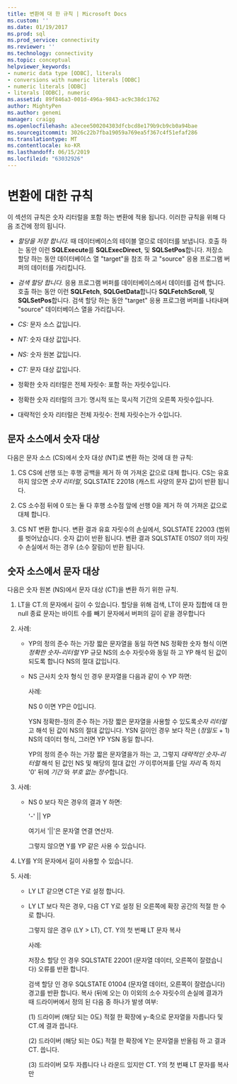 ```yaml
---
title: 변환에 대 한 규칙 | Microsoft Docs
ms.custom: ''
ms.date: 01/19/2017
ms.prod: sql
ms.prod_service: connectivity
ms.reviewer: ''
ms.technology: connectivity
ms.topic: conceptual
helpviewer_keywords:
- numeric data type [ODBC], literals
- conversions with numeric literals [ODBC]
- numeric literals [ODBC]
- literals [ODBC], numeric
ms.assetid: 89f846a3-001d-496a-9843-ac9c38dc1762
author: MightyPen
ms.author: genemi
manager: craigg
ms.openlocfilehash: a3ecee500204303dfcbcd8e179b9cb9cb0a94bae
ms.sourcegitcommit: 3026c22b7fba19059a769ea5f367c4f51efaf286
ms.translationtype: MT
ms.contentlocale: ko-KR
ms.lasthandoff: 06/15/2019
ms.locfileid: "63032926"
---
```

# <a name="rules-for-conversions"></a>변환에 대한 규칙
이 섹션의 규칙은 숫자 리터럴을 포함 하는 변환에 적용 됩니다. 이러한 규칙을 위해 다음 조건에 정의 됩니다.  
  
-   *할당을 저장 합니다.* 때 데이터베이스의 테이블 열으로 데이터를 보냅니다. 호출 하는 동안 이런 **SQLExecute**를 **SQLExecDirect**, 및 **SQLSetPos**합니다. 저장소 할당 하는 동안 데이터베이스 열 "target"을 참조 하 고 "source" 응용 프로그램 버퍼의 데이터를 가리킵니다.  
  
-   *검색 할당 합니다.* 응용 프로그램 버퍼를 데이터베이스에서 데이터를 검색 합니다. 호출 하는 동안 이런 **SQLFetch**, **SQLGetData**합니다 **SQLFetchScroll**, 및 **SQLSetPos**합니다. 검색 할당 하는 동안 "target" 응용 프로그램 버퍼를 나타내며 "source" 데이터베이스 열을 가리킵니다.  
  
-   *CS:* 문자 소스 값입니다.  
  
-   *NT:* 숫자 대상 값입니다.  
  
-   *NS:* 숫자 원본 값입니다.  
  
-   *CT:* 문자 대상 값입니다.  
  
-   정확한 숫자 리터럴은 전체 자릿수: 포함 하는 자릿수입니다.  
  
-   정확한 숫자 리터럴의 크기: 명시적 또는 묵시적 기간의 오른쪽 자릿수입니다.  
  
-   대략적인 숫자 리터럴은 전체 자릿수: 전체 자릿수는가 수입니다.  
  
## <a name="character-source-to-numeric-target"></a>문자 소스에서 숫자 대상  
 다음은 문자 소스 (CS)에서 숫자 대상 (NT)로 변환 하는 것에 대 한 규칙:  
  
1.  CS CS에 선행 또는 후행 공백을 제거 하 여 가져온 값으로 대체 합니다. CS는 유효 하지 않으면 *숫자 리터럴*, SQLSTATE 22018 (캐스트 사양의 문자 값)이 반환 됩니다.  
  
2.  CS 소수점 뒤에 0 또는 둘 다 후행 소수점 앞에 선행 0을 제거 하 여 가져온 값으로 대체 합니다.  
  
3.  CS NT 변환 합니다. 변환 결과 유효 자릿수의 손실에서, SQLSTATE 22003 (범위를 벗어났습니다. 숫자 값)이 반환 됩니다. 변환 결과 SQLSTATE 01S07 의미 자릿수 손실에서 하는 경우 (소수 잘림)이 반환 됩니다.  
  
## <a name="numeric-source-to-character-target"></a>숫자 소스에서 문자 대상  
 다음은 숫자 원본 (NS)에서 문자 대상 (CT)을 변환 하기 위한 규칙.  
  
1.  LT을 CT.의 문자에서 길이 수 있습니다. 할당을 위해 검색, LT이 문자 집합에 대 한 null 종료 문자는 바이트 수를 빼기 문자에서 버퍼의 길이 같을 경우합니다  
  
2.  사례:  
  
    -   YP의 정의 준수 하는 가장 짧은 문자열을 동일 하면 NS 정확한 숫자 형식 이면 *정확한 숫자-리터럴* YP 규모 NS의 소수 자릿수와 동일 하 고 YP 해석 된 값이 되도록 합니다 NS의 절대 값입니다.  
  
    -   NS 근사치 숫자 형식 인 경우 문자열을 다음과 같이 수 YP 하면:  
  
         사례:  
  
         NS 0 이면 YP은 0입니다.  
  
         YSN 정확한-정의 준수 하는 가장 짧은 문자열을 사용할 수 있도록*숫자 리터럴* 고 해석 된 값이 NS의 절대 값입니다. YSN 길이인 경우 보다 작은 (*정밀도* + 1) NS의 데이터 형식, 그러면 YP YSN 동일 합니다.  
  
         YP의 정의 준수 하는 가장 짧은 문자열을가 하는 고, 그렇지 *대략적인 숫자-리터럴* 해석 된 값인 NS 및 해당의 절대 값인 *가* 이루어져를 단일 *자리* 즉 하지 '0' 뒤에 *기간* 와 *부호 없는 정수*합니다.  
  
3.  사례:  
  
    -   NS 0 보다 작은 경우의 결과 Y 하면:  
  
         '-' &#124;&#124; YP  
  
         여기서 '&#124;&#124;'은 문자열 연결 연산자.  
  
         그렇지 않으면 Y를 YP 같은 사용 수 있습니다.  
  
4.  LY를 Y의 문자에서 길이 사용할 수 있습니다.  
  
5.  사례:  
  
    -   LY LT 같으면 CT은 Y로 설정 합니다.  
  
    -   LY LT 보다 작은 경우, 다음 CT Y로 설정 된 오른쪽에 확장 공간의 적절 한 수로 합니다.  
  
         그렇지 않은 경우 (LY > LT), CT. Y의 첫 번째 LT 문자 복사  
  
         사례:  
  
         저장소 할당 인 경우 SQLSTATE 22001 (문자열 데이터, 오른쪽이 잘렸습니다) 오류를 반환 합니다.  
  
         검색 할당 인 경우 SQLSTATE 01004 (문자열 데이터, 오른쪽이 잘렸습니다) 경고를 반환 합니다. 복사 (뒤에 오는 0) 이외의 소수 자릿수의 손실에 결과가 때 드라이버에서 정의 된 다음 중 하나가 발생 여부:  
  
         (1) 드라이버 (해당 되는 0도) 적절 한 확장에 y-축으로 문자열을 자릅니다 및 CT.에 결과 씁니다.  
  
         (2) 드라이버 (해당 되는 0도) 적절 한 확장에 Y는 문자열을 반올림 하 고 결과 CT. 씁니다.  
  
         (3) 드라이버 모두 자릅니다 나 라운드 있지만 CT. Y의 첫 번째 LT 문자를 복사만
